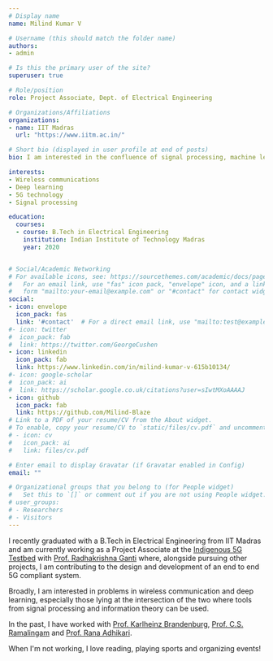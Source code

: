 ```yaml
---
# Display name
name: Milind Kumar V

# Username (this should match the folder name)
authors:
- admin

# Is this the primary user of the site?
superuser: true

# Role/position
role: Project Associate, Dept. of Electrical Engineering 

# Organizations/Affiliations
organizations:
- name: IIT Madras
  url: "https://www.iitm.ac.in/"

# Short bio (displayed in user profile at end of posts)
bio: I am interested in the confluence of signal processing, machine learning and communications. 

interests:
- Wireless communications
- Deep learning
- 5G technology
- Signal processing

education:
  courses:
  - course: B.Tech in Electrical Engineering
    institution: Indian Institute of Technology Madras
    year: 2020


# Social/Academic Networking
# For available icons, see: https://sourcethemes.com/academic/docs/page-builder/#icons
#   For an email link, use "fas" icon pack, "envelope" icon, and a link in the
#   form "mailto:your-email@example.com" or "#contact" for contact widget.
social:
- icon: envelope
  icon_pack: fas
  link: '#contact'  # For a direct email link, use "mailto:test@example.org".
#- icon: twitter
#  icon_pack: fab
#  link: https://twitter.com/GeorgeCushen
- icon: linkedin
  icon_pack: fab
  link: https://www.linkedin.com/in/milind-kumar-v-615b10134/
#- icon: google-scholar
#  icon_pack: ai
#  link: https://scholar.google.co.uk/citations?user=sIwtMXoAAAAJ
- icon: github
  icon_pack: fab
  link: https://github.com/Milind-Blaze
# Link to a PDF of your resume/CV from the About widget.
# To enable, copy your resume/CV to `static/files/cv.pdf` and uncomment the lines below.
# - icon: cv
#   icon_pack: ai
#   link: files/cv.pdf

# Enter email to display Gravatar (if Gravatar enabled in Config)
email: ""

# Organizational groups that you belong to (for People widget)
#   Set this to `[]` or comment out if you are not using People widget.
# user_groups:
# - Researchers
# - Visitors
---
```


I recently graduated with a B.Tech in Electrical Engineering from IIT Madras and am currently working as a Project Associate at the [Indigenous 5G Testbed](http://www.ee.iitm.ac.in/5g/) with [Prof. Radhakrishna Ganti](http://www.ee.iitm.ac.in/~rganti/) where, alongside pursuing other projects, I am contributing to the design and development of an end to end 5G compliant system. <!-- I will soon be pursuing graduate studies at UCLA where I am co-advised by [Prof. Suhas Diggavi](https://www.ee.ucla.edu/suhas-diggavi/) and [Prof. Christina Fragouli](https://www.ee.ucla.edu/christina-fragouli/). -->  

Broadly, I am interested in problems in wireless communication and deep learning, especially those lying at the intersection of the two where tools from signal processing and information theory can be used. 

In the past, I have worked with [Prof. Karlheinz Brandenburg](https://en.wikipedia.org/wiki/Karlheinz_Brandenburg), [Prof. C.S. Ramalingam](http://www.ee.iitm.ac.in/~csr/) and [Prof. Rana Adhikari](https://iqim.caltech.edu/profile/rana-adhikari/). 

When I'm not working, I love reading, playing sports and organizing events! 